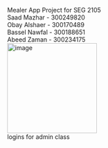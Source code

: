 Mealer App Project for SEG 2105 <br>
Saad Mazhar - 300249820 <br>
Obay Alshaer - 300170489<br>
Bassel Nawfal - 300188651 <br>
Abeed Zaman - 300234175 <br>
<img width="207" alt="image" src="https://user-images.githubusercontent.com/42980243/197291486-34243e8e-6307-42f8-ad39-63cd3a8b5ca9.png">
<br>logins for admin class
